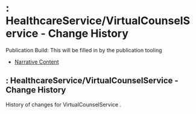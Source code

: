 # : HealthcareService/VirtualCounselService - Change History

Publication Build: This will be filled in by the publication tooling

* [Narrative Content](HealthcareService-VirtualCounselService.html)

## : HealthcareService/VirtualCounselService - Change History

History of changes for VirtualCounselService .